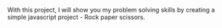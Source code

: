 With this project, I will show you my problem solving skills by creating a simple javascript project - Rock paper scissors.

